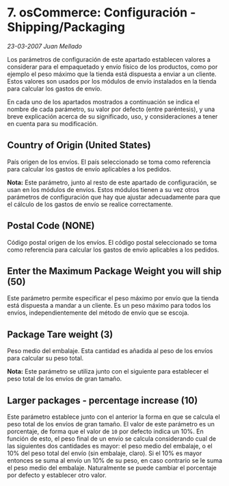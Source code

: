 # 7. osCommerce: Configuración - Shipping/Packaging

_23-03-2007_ _Juan Mellado_

Los parámetros de configuración de este apartado establecen valores a considerar para el empaquetado y envío físico de los productos, como por ejemplo el peso máximo que la tienda está dispuesta a enviar a un cliente. Estos valores son usados por los módulos de envío instalados en la tienda para calcular los gastos de envío.

En cada uno de los apartados mostrados a continuación se indica el nombre de cada parámetro, su valor por defecto (entre paréntesis), y una breve explicación acerca de su significado, uso, y consideraciones a tener en cuenta para su modificación.

## Country of Origin (United States)

País origen de los envíos. El país seleccionado se toma como referencia para calcular los gastos de envío aplicables a los pedidos.

**Nota:** Este parámetro, junto al resto de este apartado de configuración, se usan en los módulos de envíos. Estos módulos tienen a su vez otros parámetros de configuración que hay que ajustar adecuadamente para que el cálculo de los gastos de envío se realice correctamente.

## Postal Code (NONE)

Código postal origen de los envíos. El código postal seleccionado se toma como referencia para calcular los gastos de envío aplicables a los pedidos.

## Enter the Maximum Package Weight you will ship (50)

Este parámetro permite especificar el peso máximo por envío que la tienda está dispuesta a mandar a un cliente. Es un peso máximo para todos los envíos, independientemente del método de envío que se escoja.

## Package Tare weight (3)

Peso medio del embalaje. Esta cantidad es añadida al peso de los envíos para calcular su peso total.

**Nota:** Este parámetro se utiliza junto con el siguiente para establecer el peso total de los envíos de gran tamaño.

## Larger packages - percentage increase (10)

Este parámetro establece junto con el anterior la forma en que se calcula el peso total de los envíos de gran tamaño. El valor de este parámetro es un porcentaje, de forma que el valor de ```10``` por defecto indica un 10%. En función de esto, el peso final de un envío se calcula considerando cual de las siguientes dos cantidades es mayor: el peso medio del embalaje, o el 10% del peso total del envío (sin embalaje, claro). Si el 10% es mayor entonces se suma al envío un 10% de su peso, en caso contrario se le suma el peso medio del embalaje. Naturalmente se puede cambiar el porcentaje por defecto y establecer otro valor.
